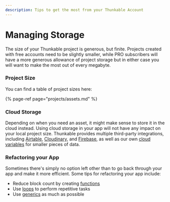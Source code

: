 ```yaml
---
description: Tips to get the most from your Thunkable Account
---
```


# Managing Storage

 The size of your Thunkable project is generous, but finite. Projects created with free accounts need to be slightly smaller, while PRO subscribers will have a more generous allowance of project storage but in either case you will want to make the most out of every megabyte. 

### Project Size

You can find a table of project sizes here:

{% page-ref page="projects/assets.md" %}

### Cloud Storage

Depending on when you need an asset, it might make sense to store it in the cloud instead. Using cloud storage in your app will not have any impact on your local project size. Thunkable provides multiple third-party integrations, including [Airtable](spreadsheet.md), [Cloudinary](media-db.md), and [Firebase](realtime-db.md), as well as our own [cloud variables](variables.md#app-stored-and-cloud-variables) for smaller pieces of data.

### Refactoring your App

Sometimes there's simply no option left other than to go back through your app and make it more efficient. Some tips for refactoring your app include:

* Reduce block count by creating [functions](functions.md)
* Use [loops](control.md#repeat-an-event) to perform repetitive tasks
* Use [generics](any-component-blocks.md) as much as possible



